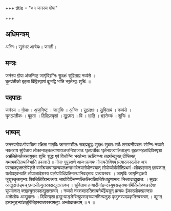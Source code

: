 +++
title = "०१ जनस्य गोपा"

+++
## अधिमन्त्रम्
अग्निः। सुतंभर आत्रेयः। जगती।

## मन्त्रः
जन॑स्य गो॒पा अ॑जनिष्ट॒ जागृ॑विर॒ग्निः सु॒दक्षः॑ सुवि॒ताय॒ नव्य॑से ।  
घृ॒तप्र॑तीको बृह॒ता दि॑वि॒स्पृशा॑ द्यु॒मद्वि भा॑ति भर॒तेभ्यः॒ शुचिः॑ ॥

## पदपाठः
जन॑स्य । गो॒पाः । अ॒ज॒नि॒ष्ट॒ । जागृ॑विः । अ॒ग्निः । सु॒ऽदक्षः॑ । सु॒वि॒ताय॑ । नव्य॑से ।  
घृ॒तऽप्र॑तीकः । बृ॒ह॒ता । दि॒वि॒ऽस्पृशा॑ । द्यु॒ऽमत् । वि । भा॒ति॒ । भ॒र॒तेभ्यः॑ । शुचिः॑ ॥

## भाष्यम्
जनस्यगोपाःगोपायिता रक्षिता गागृविः जागरणशीलः सदाप्रबुद्धः सुदक्षः सुबलः सर्वैः श्लाघनीयबलः सोग्निः नव्यसे नवतराय सुविताय लोकानाङ्कल्याणायअजनिष्टजातः घृतप्रतीकः घृतेनप्रज्वालिताङ्गः बृहतामहतादिविस्पृशा अभ्रंलिहेनतेजसायुक्तः शुचिः शुद्धः एवं विधोग्निः भरतेभ्यः ऋत्विग्भ्यः तदर्थन्द्युमत् दीप्तिमत् यथाभवतितथाविभाति प्रकाशते ॥ गोपाः गुपूरक्षणे आयः प्रत्ययः गोपायतेःक्विप् प्रत्वादकारलोपः अत्र परत्वादपृक्तलोपेकृते वर्णाश्रयत्वात्प्रत्ययलक्षणाभावेनयलोपोनस्यात् लोपोव्योर्वलीतिप्रथमं -लोपग्रहणात् ज्ञापकात् यलोपएवभवति लोपाजादेशस्य यलोपविधिंप्रतिनस्थानिवद्भावः प्रत्ययस्वरः । जागृविः जागृनिद्राक्षये जॄशॄस्तॄजागृभ्यः क्विन्नितिक्विन्प्रत्ययः जाग्रोविञ्चिण्णल्ङित्स्वितिप्रतिषेधाद्रुणाभावः नित्त्वादाद्युदात्तः । सुदक्षः आद्युदात्तंड्मच् छन्दसीत्युत्तरपदाद्युदात्तत्वम् । सुविताय तन्वादीनांछन्दस्युपसङ्ख्यानमितिसोरुवङादेशः सूपमानात् क्तइत्युत्तरपदाद्युदात्तत्वम् । नव्यसे नवशब्दादतिशायनेर्थेईयसुन् प्रत्ययः ईकारलोपश्छान्दसः अतोलोपः आद्युदात्तः । दिविस्पृशा हृद्युभ्याङ्ङेरित्युपसङ्ख्यानमित्यलुक् कृदुत्तरपदप्रकृतिस्वरत्वम् । द्युमत् ह्रस्वनुड्भ्यांञतुबितिह्रस्वात्परस्यमतुपः अन्तोदात्तत्वम् ॥ १ ॥